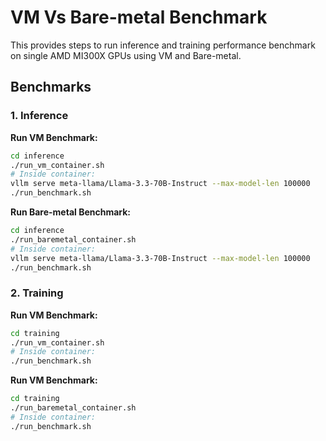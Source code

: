 # VM Vs Bare-metal Benchmark

This provides steps to run inference and training performance benchmark on single AMD MI300X GPUs using VM and Bare-metal.

## Benchmarks

### 1. Inference

**Run VM Benchmark:**

```bash
cd inference
./run_vm_container.sh
# Inside container:
vllm serve meta-llama/Llama-3.3-70B-Instruct --max-model-len 100000
./run_benchmark.sh
```

**Run Bare-metal Benchmark:**

```bash
cd inference
./run_baremetal_container.sh
# Inside container:
vllm serve meta-llama/Llama-3.3-70B-Instruct --max-model-len 100000
./run_benchmark.sh
```

### 2. Training

**Run VM Benchmark:**

```bash
cd training
./run_vm_container.sh
# Inside container:
./run_benchmark.sh
```

**Run VM Benchmark:**

```bash
cd training
./run_baremetal_container.sh
# Inside container:
./run_benchmark.sh
```